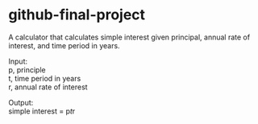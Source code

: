 # github-final-project

A calculator that calculates simple interest given principal, annual rate of interest, and time period in years.</br>

Input:</br>
  p, principle</br>
  t, time period in years</br>
  r, annual rate of interest</br>

Output:</br>
  simple interest = p*t*r</br>
